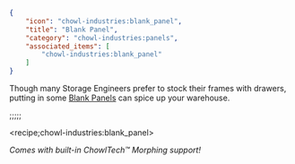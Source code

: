 ```json
{
    "icon": "chowl-industries:blank_panel",
    "title": "Blank Panel",
    "category": "chowl-industries:panels",
    "associated_items": [
        "chowl-industries:blank_panel"
    ]
}
```

Though many Storage Engineers prefer to stock their frames with drawers, putting
in some [Blank Panels](^chowl-industries:panels/blank_panel) can spice up your warehouse.

;;;;;

<recipe;chowl-industries:blank_panel>

*Comes with built-in ChowlTech™ Morphing support!*
